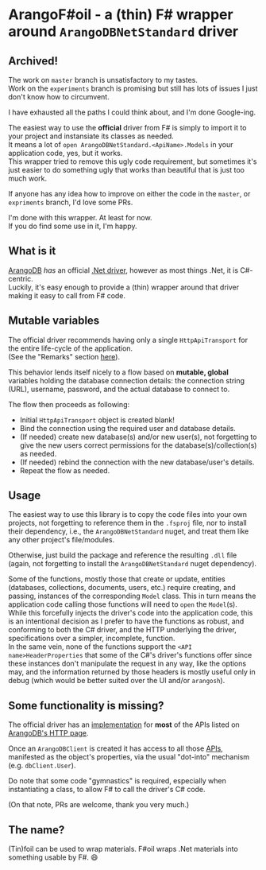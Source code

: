# ArangoF#oil - a (thin) F# wrapper around `ArangoDBNetStandard` driver #

## Archived! ##

The work on `master` branch is unsatisfactory to my tastes.  
Work on the `experiments` branch is promising but still has lots of issues I just don't know how to circumvent.

I have exhausted all the paths I could think about, and I'm done Google-ing.

The easiest way to use the **official** driver from F# is simply to import it to your project and instansiate its classes as needed.  
It means a lot of `open ArangoDBNetStandard.<ApiName>.Models` in your application code, yes, but it works.  
This wrapper tried to remove this ugly code requirement, but sometimes it's just easier to do something ugly that works than beautiful that is just too much work.

If anyone has any idea how to improve on either the code in the `master`, or `expriments` branch, I'd love some PRs.

I'm done with this wrapper. At least for now.  
If you do find some use in it, I'm happy.

## What is it ##

[ArangoDB](https://www.arangodb.com/) *has* an official [.Net driver](https://github.com/ArangoDB-Community/arangodb-net-standard), however as most things .Net, it is C#-centric.  
Luckily, it's easy enough to provide a (thin) wrapper around that driver making it easy to call from F# code.

## Mutable variables ##

The official driver recommends having only a single `HttpApiTransport` for the entire life-cycle of the application.  
(See the "Remarks" section [here](https://arangodb-community.github.io/arangodb-net-standard/v1-1-0/html/1a9b4516-9078-d867-e5f5-6a99e3f31ee4.htm)).

This behavior lends itself nicely to a flow based on **mutable, global** variables holding the database connection details: the connection string (URL), username, password, and the actual database to connect to.

The flow then proceeds as following:

* Initial `HttpApiTransport` object is created blank!
* Bind the connection using the required user and database details.
* (If needed) create new database(s) and/or new user(s), not forgetting to give the new users correct permissions for the database(s)/collection(s) as needed.
* (If needed) rebind the connection with the new database/user's details.
* Repeat the flow as needed.

## Usage ##

The easiest way to use this library is to copy the code files into your own projects, not forgetting to reference them in the `.fsproj` file, nor to install their dependency, i.e., the `ArangoDBNetStandard` nuget, and treat them like any other project's file/modules.

Otherwise, just build the package and reference the resulting `.dll` file (again, not forgetting to install the `ArangoDBNetStandard` nuget dependency).

Some of the functions, mostly those that create or update, entities (databases, collections, documents, users, etc.) require creating, and passing, instances of the corresponding `Model` class. This in turn means the application code calling those functions will need to `open` the `Model`(s).  
While this forcefully injects the driver's code into the application code, this is an intentional decision as I prefer to have the functions as robust, and conforming to both the C# driver, and the HTTP underlying the driver, specifications over a simpler, incomplete, function.  
In the same vein, none of the functions support the `<API name>HeaderProperties` that some of the C#'s driver's functions offer since these instances don't manipulate the request in any way, like the options may, and the information returned by those headers is mostly useful only in debug (which would be better suited over the UI and/or `arangosh`).

## Some functionality is missing? ##

The official driver has an [implementation](https://github.com/ArangoDB-Community/arangodb-net-standard/tree/master/arangodb-net-standard) for **most** of the APIs listed on [ArangoDB's HTTP page](https://www.arangodb.com/docs/stable/http/).

Once an `ArangoDBClient` is created it has access to all those [APIs](https://arangodb-community.github.io/arangodb-net-standard/v1-1-0/html/ba0f435e-0803-bafd-7a3d-9963d8a82ad8.htm), manifested as the object's properties, via the usual "dot-into" mechanism (e.g. `dbClient.User`).

Do note that some code "gymnastics" is required, especially when instantiating a class, to allow F# to call the driver's C# code.

(On that note, PRs are welcome, thank you very much.)

## The name? ##

(Tin)foil can be used to wrap materials. F#oil wraps .Net materials into something usable by F#. :smile:

